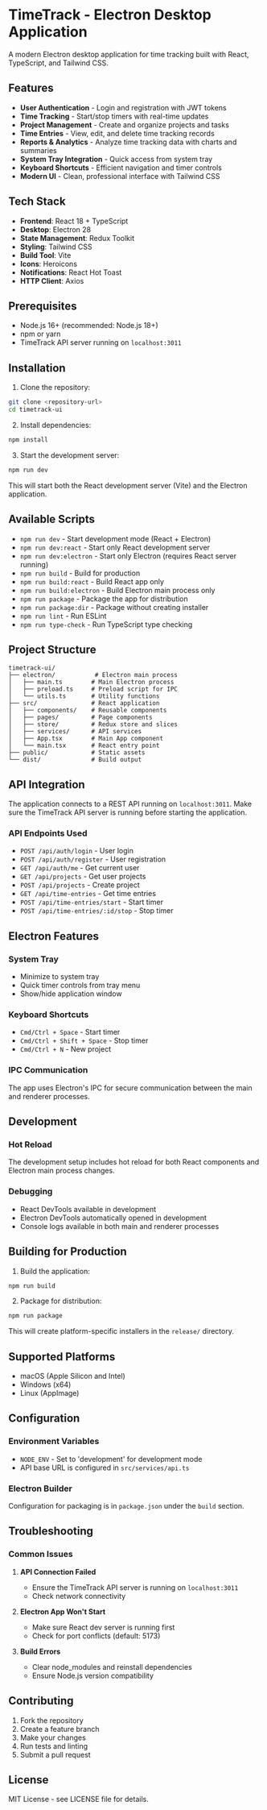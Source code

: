 # TimeTrack - Electron Desktop Application

A modern Electron desktop application for time tracking built with React, TypeScript, and Tailwind CSS.

## Features

- **User Authentication** - Login and registration with JWT tokens
- **Time Tracking** - Start/stop timers with real-time updates
- **Project Management** - Create and organize projects and tasks
- **Time Entries** - View, edit, and delete time tracking records
- **Reports & Analytics** - Analyze time tracking data with charts and summaries
- **System Tray Integration** - Quick access from system tray
- **Keyboard Shortcuts** - Efficient navigation and timer controls
- **Modern UI** - Clean, professional interface with Tailwind CSS

## Tech Stack

- **Frontend**: React 18 + TypeScript
- **Desktop**: Electron 28
- **State Management**: Redux Toolkit
- **Styling**: Tailwind CSS
- **Build Tool**: Vite
- **Icons**: Heroicons
- **Notifications**: React Hot Toast
- **HTTP Client**: Axios

## Prerequisites

- Node.js 16+ (recommended: Node.js 18+)
- npm or yarn
- TimeTrack API server running on `localhost:3011`

## Installation

1. Clone the repository:

```bash
git clone <repository-url>
cd timetrack-ui
```

2. Install dependencies:

```bash
npm install
```

3. Start the development server:

```bash
npm run dev
```

This will start both the React development server (Vite) and the Electron application.

## Available Scripts

- `npm run dev` - Start development mode (React + Electron)
- `npm run dev:react` - Start only React development server
- `npm run dev:electron` - Start only Electron (requires React server running)
- `npm run build` - Build for production
- `npm run build:react` - Build React app only
- `npm run build:electron` - Build Electron main process only
- `npm run package` - Package the app for distribution
- `npm run package:dir` - Package without creating installer
- `npm run lint` - Run ESLint
- `npm run type-check` - Run TypeScript type checking

## Project Structure

```
timetrack-ui/
├── electron/           # Electron main process
│   ├── main.ts        # Main Electron process
│   ├── preload.ts     # Preload script for IPC
│   └── utils.ts       # Utility functions
├── src/               # React application
│   ├── components/    # Reusable components
│   ├── pages/         # Page components
│   ├── store/         # Redux store and slices
│   ├── services/      # API services
│   ├── App.tsx        # Main App component
│   └── main.tsx       # React entry point
├── public/            # Static assets
└── dist/              # Build output
```

## API Integration

The application connects to a REST API running on `localhost:3011`. Make sure the TimeTrack API server is running before starting the application.

### API Endpoints Used

- `POST /api/auth/login` - User login
- `POST /api/auth/register` - User registration
- `GET /api/auth/me` - Get current user
- `GET /api/projects` - Get user projects
- `POST /api/projects` - Create project
- `GET /api/time-entries` - Get time entries
- `POST /api/time-entries/start` - Start timer
- `POST /api/time-entries/:id/stop` - Stop timer

## Electron Features

### System Tray

- Minimize to system tray
- Quick timer controls from tray menu
- Show/hide application window

### Keyboard Shortcuts

- `Cmd/Ctrl + Space` - Start timer
- `Cmd/Ctrl + Shift + Space` - Stop timer
- `Cmd/Ctrl + N` - New project

### IPC Communication

The app uses Electron's IPC for secure communication between the main and renderer processes.

## Development

### Hot Reload

The development setup includes hot reload for both React components and Electron main process changes.

### Debugging

- React DevTools available in development
- Electron DevTools automatically opened in development
- Console logs available in both main and renderer processes

## Building for Production

1. Build the application:

```bash
npm run build
```

2. Package for distribution:

```bash
npm run package
```

This will create platform-specific installers in the `release/` directory.

## Supported Platforms

- macOS (Apple Silicon and Intel)
- Windows (x64)
- Linux (AppImage)

## Configuration

### Environment Variables

- `NODE_ENV` - Set to 'development' for development mode
- API base URL is configured in `src/services/api.ts`

### Electron Builder

Configuration for packaging is in `package.json` under the `build` section.

## Troubleshooting

### Common Issues

1. **API Connection Failed**

   - Ensure the TimeTrack API server is running on `localhost:3011`
   - Check network connectivity

2. **Electron App Won't Start**

   - Make sure React dev server is running first
   - Check for port conflicts (default: 5173)

3. **Build Errors**
   - Clear node_modules and reinstall dependencies
   - Ensure Node.js version compatibility

## Contributing

1. Fork the repository
2. Create a feature branch
3. Make your changes
4. Run tests and linting
5. Submit a pull request

## License

MIT License - see LICENSE file for details.
